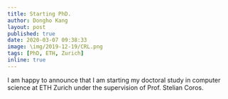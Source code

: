```yaml
---
title: Starting PhD.
author: Dongho Kang
layout: post
published: true
date: 2020-03-07 09:38:33
image: \img/2019-12-19/CRL.png
tags: [PhD, ETH, Zurich]
inline: true
---
```

I am happy to announce that I am starting my doctoral study in computer science at ETH Zurich under the supervision of Prof. Stelian Coros. 
